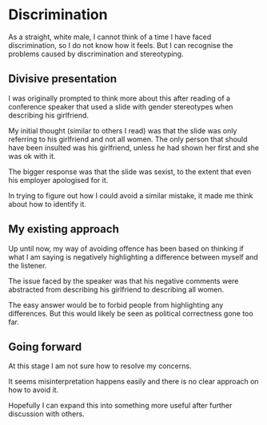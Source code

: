 # Discrimination

As a straight, white male, I cannot think of a time I have faced
discrimination, so I do not know how it feels.
But I can recognise the problems caused by discrimination and
stereotyping.


## Divisive presentation

I was originally prompted to think more about this after reading of a
conference speaker that used a slide with gender stereotypes when
describing his girlfriend.

My initial thought (similar to others I read) was that the slide was
only referring to his girlfriend and not all women.
The only person that should have been insulted was his girlfriend,
unless he had shown her first and she was ok with it.

The bigger response was that the slide was sexist, to the extent that
even his employer apologised for it.

In trying to figure out how I could avoid a similar mistake, it made me
think about how to identify it.


## My existing approach

Up until now, my way of avoiding offence has been based on thinking if
what I am saying is negatively highlighting a difference between myself
and the listener.

The issue faced by the speaker was that his negative comments were
abstracted from describing his girlfriend to describing all women.

The easy answer would be to forbid people from highlighting any
differences.
But this would likely be seen as political correctness gone too far.


## Going forward

At this stage I am not sure how to resolve my concerns.

It seems misinterpretation happens easily and there is no clear approach
on how to avoid it.

Hopefully I can expand this into something more useful after further
discussion with others.
